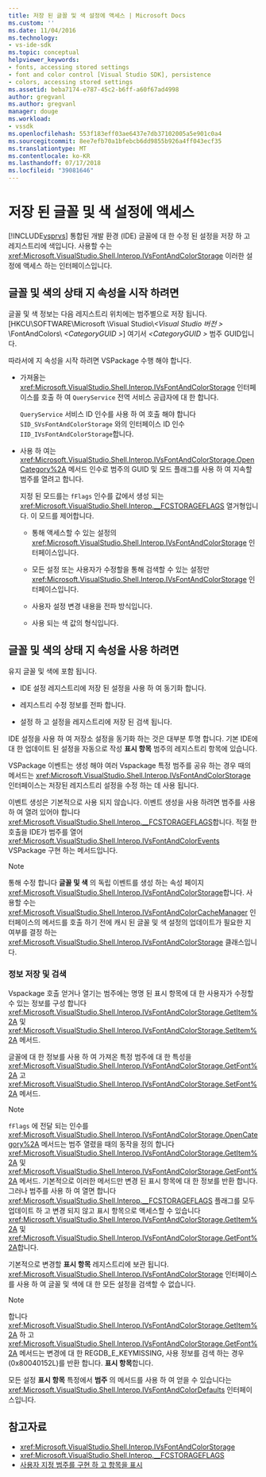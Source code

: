 ```yaml
---
title: 저장 된 글꼴 및 색 설정에 액세스 | Microsoft Docs
ms.custom: ''
ms.date: 11/04/2016
ms.technology:
- vs-ide-sdk
ms.topic: conceptual
helpviewer_keywords:
- fonts, accessing stored settings
- font and color control [Visual Studio SDK], persistence
- colors, accessing stored settings
ms.assetid: beba7174-e787-45c2-b6ff-a60f67ad4998
author: gregvanl
ms.author: gregvanl
manager: douge
ms.workload:
- vssdk
ms.openlocfilehash: 553f183eff03ae6437e7db37102005a5e901c0a4
ms.sourcegitcommit: 8ee7efb70a1bfebcb6dd9855b926a4ff043ecf35
ms.translationtype: MT
ms.contentlocale: ko-KR
ms.lasthandoff: 07/17/2018
ms.locfileid: "39081646"
---
```

# <a name="access-stored-font-and-color-settings"></a>저장 된 글꼴 및 색 설정에 액세스
[!INCLUDE[vsprvs](../code-quality/includes/vsprvs_md.md)] 통합된 개발 환경 (IDE) 글꼴에 대 한 수정 된 설정을 저장 하 고 레지스트리에 색입니다. 사용할 수는 <xref:Microsoft.VisualStudio.Shell.Interop.IVsFontAndColorStorage> 이러한 설정에 액세스 하는 인터페이스입니다.

## <a name="to-initiate-state-persistence-of-fonts-and-colors"></a>글꼴 및 색의 상태 지 속성을 시작 하려면
 글꼴 및 색 정보는 다음 레지스트리 위치에는 범주별으로 저장 됩니다. [HKCU\SOFTWARE\Microsoft \Visual Studio\\*\<Visual Studio 버전 >* \FontAndColors\\  *\<CategoryGUID >*] 여기서  *\<CategoryGUID >* 범주 GUID입니다.

 따라서에 지 속성을 시작 하려면 VSPackage 수행 해야 합니다.

-   가져올는 <xref:Microsoft.VisualStudio.Shell.Interop.IVsFontAndColorStorage> 인터페이스를 호출 하 여 `QueryService` 전역 서비스 공급자에 대 한 합니다.

     `QueryService` 서비스 ID 인수를 사용 하 여 호출 해야 합니다 `SID_SVsFontAndColorStorage` 와의 인터페이스 ID 인수 `IID_IVsFontAndColorStorage`합니다.

-   사용 하 여는 <xref:Microsoft.VisualStudio.Shell.Interop.IVsFontAndColorStorage.OpenCategory%2A> 메서드 인수로 범주의 GUID 및 모드 플래그를 사용 하 여 지속할 범주를 열려고 합니다.

     지정 된 모드를는 `fFlags` 인수를 값에서 생성 되는 <xref:Microsoft.VisualStudio.Shell.Interop.__FCSTORAGEFLAGS> 열거형입니다. 이 모드를 제어합니다.

    -   통해 액세스할 수 있는 설정의 <xref:Microsoft.VisualStudio.Shell.Interop.IVsFontAndColorStorage> 인터페이스입니다.

    -   모든 설정 또는 사용자가 수정할을 통해 검색할 수 있는 설정만 <xref:Microsoft.VisualStudio.Shell.Interop.IVsFontAndColorStorage> 인터페이스입니다.

    -   사용자 설정 변경 내용을 전파 방식입니다.

    -   사용 되는 색 값의 형식입니다.

## <a name="to-use-state-persistence-of-fonts-and-colors"></a>글꼴 및 색의 상태 지 속성을 사용 하려면
 유지 글꼴 및 색에 포함 됩니다.

-   IDE 설정 레지스트리에 저장 된 설정을 사용 하 여 동기화 합니다.

-   레지스트리 수정 정보를 전파 합니다.

-   설정 하 고 설정을 레지스트리에 저장 된 검색 됩니다.

 IDE 설정을 사용 하 여 저장소 설정을 동기화 하는 것은 대부분 투명 합니다. 기본 IDE에 대 한 업데이트 된 설정을 자동으로 작성 **표시 항목** 범주의 레지스트리 항목에 있습니다.

 VSPackage 이벤트는 생성 해야 여러 Vspackage 특정 범주를 공유 하는 경우 때의 메서드는 <xref:Microsoft.VisualStudio.Shell.Interop.IVsFontAndColorStorage> 인터페이스는 저장된 레지스트리 설정을 수정 하는 데 사용 됩니다.

 이벤트 생성은 기본적으로 사용 되지 않습니다. 이벤트 생성을 사용 하려면 범주를 사용 하 여 열려 있어야 합니다 <xref:Microsoft.VisualStudio.Shell.Interop.__FCSTORAGEFLAGS>합니다. 적절 한 호출을 IDE가 범주를 열어 <xref:Microsoft.VisualStudio.Shell.Interop.IVsFontAndColorEvents> VSPackage 구현 하는 메서드입니다.

> [!NOTE]
>  통해 수정 합니다 **글꼴 및 색** 의 독립 이벤트를 생성 하는 속성 페이지 <xref:Microsoft.VisualStudio.Shell.Interop.IVsFontAndColorStorage>합니다. 사용할 수는 <xref:Microsoft.VisualStudio.Shell.Interop.IVsFontAndColorCacheManager> 인터페이스의 메서드를 호출 하기 전에 캐시 된 글꼴 및 색 설정의 업데이트가 필요한 지 여부를 결정 하는 <xref:Microsoft.VisualStudio.Shell.Interop.IVsFontAndColorStorage> 클래스입니다.

### <a name="store-and-retrieve-information"></a>정보 저장 및 검색
 Vspackage 호출 얻거나 열기는 범주에는 명명 된 표시 항목에 대 한 사용자가 수정할 수 있는 정보를 구성 합니다 <xref:Microsoft.VisualStudio.Shell.Interop.IVsFontAndColorStorage.GetItem%2A> 및 <xref:Microsoft.VisualStudio.Shell.Interop.IVsFontAndColorStorage.SetItem%2A> 메서드.

 글꼴에 대 한 정보를 사용 하 여 가져온 특정 범주에 대 한 특성을 <xref:Microsoft.VisualStudio.Shell.Interop.IVsFontAndColorStorage.GetFont%2A> 고 <xref:Microsoft.VisualStudio.Shell.Interop.IVsFontAndColorStorage.SetFont%2A> 메서드.

> [!NOTE]
>  `fFlags` 에 전달 되는 인수를 <xref:Microsoft.VisualStudio.Shell.Interop.IVsFontAndColorStorage.OpenCategory%2A> 메서드는 범주 열렸을 때의 동작을 정의 합니다 <xref:Microsoft.VisualStudio.Shell.Interop.IVsFontAndColorStorage.GetItem%2A> 및 <xref:Microsoft.VisualStudio.Shell.Interop.IVsFontAndColorStorage.GetFont%2A> 메서드. 기본적으로 이러한 메서드만 변경 된 표시 항목에 대 한 정보를 반환 합니다. 그러나 범주를 사용 하 여 열면 합니다 <xref:Microsoft.VisualStudio.Shell.Interop.__FCSTORAGEFLAGS> 플래그를 모두 업데이트 하 고 변경 되지 않고 표시 항목으로 액세스할 수 있습니다 <xref:Microsoft.VisualStudio.Shell.Interop.IVsFontAndColorStorage.GetItem%2A> 및 <xref:Microsoft.VisualStudio.Shell.Interop.IVsFontAndColorStorage.GetFont%2A>합니다.

 기본적으로 변경할 **표시 항목** 레지스트리에 보관 됩니다. <xref:Microsoft.VisualStudio.Shell.Interop.IVsFontAndColorStorage> 인터페이스를 사용 하 여 글꼴 및 색에 대 한 모든 설정을 검색할 수 없습니다.

> [!NOTE]
>  합니다 <xref:Microsoft.VisualStudio.Shell.Interop.IVsFontAndColorStorage.GetItem%2A> 하 고 <xref:Microsoft.VisualStudio.Shell.Interop.IVsFontAndColorStorage.GetFont%2A> 메서드는 변경에 대 한 REGDB_E_KEYMISSING, 사용 정보를 검색 하는 경우 (0x80040152L)를 반환 합니다. **표시 항목**합니다.

 모든 설정 **표시 항목** 특정에서 **범주** 의 메서드를 사용 하 여 얻을 수 있습니다는 <xref:Microsoft.VisualStudio.Shell.Interop.IVsFontAndColorDefaults> 인터페이스입니다.

## <a name="see-also"></a>참고자료

- <xref:Microsoft.VisualStudio.Shell.Interop.IVsFontAndColorStorage>
- <xref:Microsoft.VisualStudio.Shell.Interop.__FCSTORAGEFLAGS>
- [사용자 지정 범주를 구현 하 고 항목을 표시](../extensibility/implementing-custom-categories-and-display-items.md)